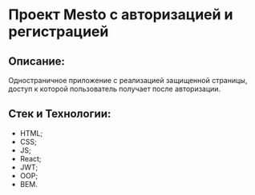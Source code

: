 # Проект Mesto с авторизацией и регистрацией

## Описание:
Одностраничное приложение с реализацией защищенной страницы, доступ к которой пользователь получает после авторизации.

## Стек и Технологии:
- HTML;
- CSS;
- JS;
- React;
- JWT;
- ООP;
- BEM.

